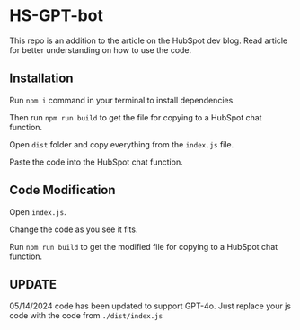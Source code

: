 # HS-GPT-bot

This repo is an addition to the article on the HubSpot dev blog. Read article for better understanding on how to use the code.

## Installation

Run ```npm i``` command in your terminal to install dependencies.

Then run ```npm run build``` to get the file for copying to a HubSpot chat function.

Open ```dist``` folder and copy everything from the ```index.js``` file.

Paste the code into the HubSpot chat function.

## Code Modification

Open ```index.js```.

Change the code as you see it fits.

Run ```npm run build``` to get the modified file for copying to a HubSpot chat function.

## UPDATE

05/14/2024 code has been updated to support GPT-4o. Just replace your js code with the code from ```./dist/index.js```
